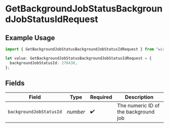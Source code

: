 # GetBackgroundJobStatusBackgroundJobStatusIdRequest

## Example Usage

```typescript
import { GetBackgroundJobStatusBackgroundJobStatusIdRequest } from "wistia/models/operations";

let value: GetBackgroundJobStatusBackgroundJobStatusIdRequest = {
  backgroundJobStatusId: 270430,
};
```

## Fields

| Field                                | Type                                 | Required                             | Description                          |
| ------------------------------------ | ------------------------------------ | ------------------------------------ | ------------------------------------ |
| `backgroundJobStatusId`              | *number*                             | :heavy_check_mark:                   | The numeric ID of the background job |
